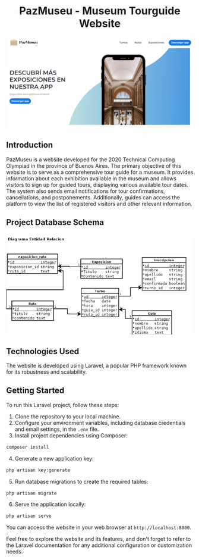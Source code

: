 <h1 align="center">
  PazMuseu - Museum Tourguide Website
</h1>

![demo](https://github.com/iJosiasCastro/pazmuseu/blob/master/demo/screenshot.png?raw=true)

## Introduction

PazMuseu is a website developed for the 2020 Technical Computing Olympiad in the province of Buenos Aires. The primary objective of this website is to serve as a comprehensive tour guide for a museum. It provides information about each exhibition available in the museum and allows visitors to sign up for guided tours, displaying various available tour dates. The system also sends email notifications for tour confirmations, cancellations, and postponements. Additionally, guides can access the platform to view the list of registered visitors and other relevant information.

## Project Database Schema

![demo](https://github.com/iJosiasCastro/pazmuseu/blob/master/demo/der.jpg?raw=true)

## Technologies Used

The website is developed using Laravel, a popular PHP framework known for its robustness and scalability.

## Getting Started

To run this Laravel project, follow these steps:

1. Clone the repository to your local machine.
2. Configure your environment variables, including database credentials and email settings, in the `.env` file.
3. Install project dependencies using Composer:

```bash
composer install
```

4. Generate a new application key:

```bash
php artisan key:generate
```

5. Run database migrations to create the required tables:

```bash
php artisan migrate
```

6. Serve the application locally:

```bash
php artisan serve
```

You can access the website in your web browser at `http://localhost:8000`.

Feel free to explore the website and its features, and don't forget to refer to the Laravel documentation for any additional configuration or customization needs.
